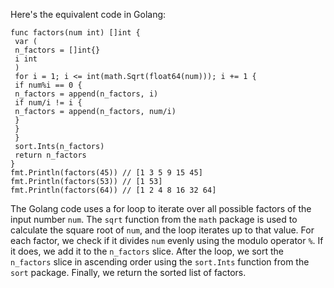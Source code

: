 Here's the equivalent code in Golang:
```
func factors(num int) []int {
 var (
 n_factors = []int{}
 i int
 )
 for i = 1; i <= int(math.Sqrt(float64(num))); i += 1 {
 if num%i == 0 {
 n_factors = append(n_factors, i)
 if num/i != i {
 n_factors = append(n_factors, num/i)
 }
 }
 }
 sort.Ints(n_factors)
 return n_factors
}
fmt.Println(factors(45)) // [1 3 5 9 15 45]
fmt.Println(factors(53)) // [1 53]
fmt.Println(factors(64)) // [1 2 4 8 16 32 64]
```
The Golang code uses a for loop to iterate over all possible factors of the input number `num`. The `sqrt` function from the `math` package is used to calculate the square root of `num`, and the loop iterates up to that value. For each factor, we check if it divides `num` evenly using the modulo operator `%`. If it does, we add it to the `n_factors` slice.
After the loop, we sort the `n_factors` slice in ascending order using the `sort.Ints` function from the `sort` package. Finally, we return the sorted list of factors.

